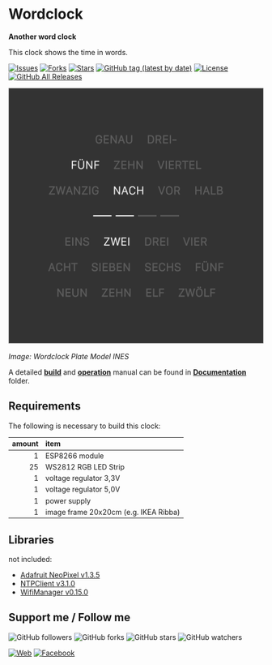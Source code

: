 # Wordclock

**Another word clock**

This clock shows the time in words.

[![Issues](https://img.shields.io/github/issues/carsten-walther/wordclock)](https://img.shields.io/github/issues/carsten-walther/wordclock)
[![Forks](https://img.shields.io/github/forks/carsten-walther/wordclock)](https://github.com/carsten-walther/wordclock/network/members)
[![Stars](https://img.shields.io/github/stars/carsten-walther/wordclock)](https://github.com/carsten-walther/wordclock/stargazers)
[![GitHub tag (latest by date)](https://img.shields.io/github/v/tag/carsten-walther/wordclock)](https://github.com/carsten-walther/wordclock/releases/latest)
[![License](https://img.shields.io/github/license/carsten-walther/wordclock)](LICENSE.txt)
[![GitHub All Releases](https://img.shields.io/github/downloads/carsten-walther/wordclock/total)](https://github.com/carsten-walther/wordclock/releases/latest)

![Wordclock Plate Model INES](Documentation/img/Plate-INES-de.png)

_Image: Wordclock Plate Model INES_

A detailed [**build**](Documentation/BUILD.md) and [**operation**](Documentation/README.md) manual can be found in [**Documentation**](Documentation) folder.

## Requirements

The following is necessary to build this clock:

| amount | item |
|-:|:-|
| 1 | ESP8266 module |
| 25 | WS2812 RGB LED Strip |
| 1 | voltage regulator 3,3V |
| 1 | voltage regulator 5,0V |
| 1 | power supply |
| 1 | image frame 20x20cm (e.g. IKEA Ribba) |

## Libraries

not included:
* [Adafruit NeoPixel v1.3.5](https://github.com/adafruit/Adafruit_NeoPixel.git)
* [NTPClient v3.1.0](https://github.com/arduino-libraries/NTPClient.git)
* [WifiManager v0.15.0](https://github.com/tzapu/WiFiManager.git)

## Support me / Follow me

![GitHub followers](https://img.shields.io/github/followers/carsten-walther?style=social)
![GitHub forks](https://img.shields.io/github/forks/carsten-walther/Wordclock-INES?style=social)
![GitHub stars](https://img.shields.io/github/stars/carsten-walther/Wordclock-INES?style=social)
![GitHub watchers](https://img.shields.io/github/watchers/carsten-walther/Wordclock-INES?style=social)

[![Web](https://img.shields.io/badge/carstenwalther.de-blue.svg?logo=rss&style=social)](https://www.carstenwalther.de)
[![Facebook](https://img.shields.io/badge/carsten.walther-blue.svg?logo=facebook&style=social)](https://www.facebook.com/carsten.walther)
